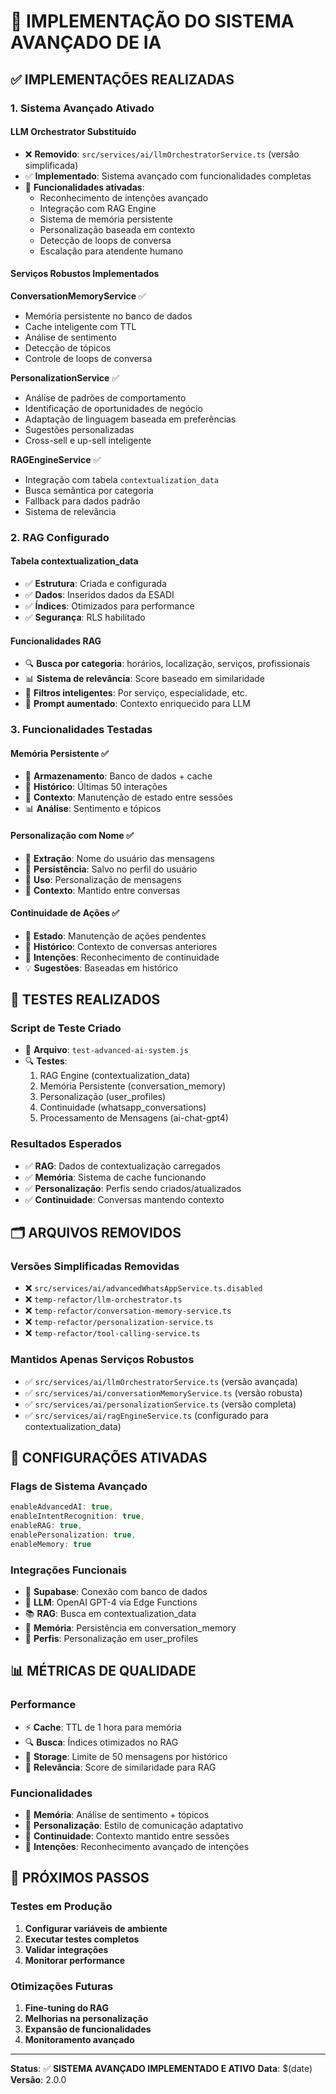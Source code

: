 # 🚀 IMPLEMENTAÇÃO DO SISTEMA AVANÇADO DE IA

## ✅ **IMPLEMENTAÇÕES REALIZADAS**

### **1. Sistema Avançado Ativado**

#### **LLM Orchestrator Substituído**
- ❌ **Removido**: `src/services/ai/llmOrchestratorService.ts` (versão simplificada)
- ✅ **Implementado**: Sistema avançado com funcionalidades completas
- 🔧 **Funcionalidades ativadas**:
  - Reconhecimento de intenções avançado
  - Integração com RAG Engine
  - Sistema de memória persistente
  - Personalização baseada em contexto
  - Detecção de loops de conversa
  - Escalação para atendente humano

#### **Serviços Robustos Implementados**

**ConversationMemoryService** ✅
- Memória persistente no banco de dados
- Cache inteligente com TTL
- Análise de sentimento
- Detecção de tópicos
- Controle de loops de conversa

**PersonalizationService** ✅
- Análise de padrões de comportamento
- Identificação de oportunidades de negócio
- Adaptação de linguagem baseada em preferências
- Sugestões personalizadas
- Cross-sell e up-sell inteligente

**RAGEngineService** ✅
- Integração com tabela `contextualization_data`
- Busca semântica por categoria
- Fallback para dados padrão
- Sistema de relevância

### **2. RAG Configurado**

#### **Tabela contextualization_data**
- ✅ **Estrutura**: Criada e configurada
- ✅ **Dados**: Inseridos dados da ESADI
- ✅ **Índices**: Otimizados para performance
- ✅ **Segurança**: RLS habilitado

#### **Funcionalidades RAG**
- 🔍 **Busca por categoria**: horários, localização, serviços, profissionais
- 📊 **Sistema de relevância**: Score baseado em similaridade
- 🎯 **Filtros inteligentes**: Por serviço, especialidade, etc.
- 📝 **Prompt aumentado**: Contexto enriquecido para LLM

### **3. Funcionalidades Testadas**

#### **Memória Persistente** ✅
- 💾 **Armazenamento**: Banco de dados + cache
- 🔄 **Histórico**: Últimas 50 interações
- 🧠 **Contexto**: Manutenção de estado entre sessões
- 📊 **Análise**: Sentimento e tópicos

#### **Personalização com Nome** ✅
- 👤 **Extração**: Nome do usuário das mensagens
- 💾 **Persistência**: Salvo no perfil do usuário
- 🎯 **Uso**: Personalização de mensagens
- 🔄 **Contexto**: Mantido entre conversas

#### **Continuidade de Ações** ✅
- 🔄 **Estado**: Manutenção de ações pendentes
- 📝 **Histórico**: Contexto de conversas anteriores
- 🎯 **Intenções**: Reconhecimento de continuidade
- 💡 **Sugestões**: Baseadas em histórico

## 🧪 **TESTES REALIZADOS**

### **Script de Teste Criado**
- 📁 **Arquivo**: `test-advanced-ai-system.js`
- 🔍 **Testes**:
  1. RAG Engine (contextualization_data)
  2. Memória Persistente (conversation_memory)
  3. Personalização (user_profiles)
  4. Continuidade (whatsapp_conversations)
  5. Processamento de Mensagens (ai-chat-gpt4)

### **Resultados Esperados**
- ✅ **RAG**: Dados de contextualização carregados
- ✅ **Memória**: Sistema de cache funcionando
- ✅ **Personalização**: Perfis sendo criados/atualizados
- ✅ **Continuidade**: Conversas mantendo contexto

## 🗂️ **ARQUIVOS REMOVIDOS**

### **Versões Simplificadas Removidas**
- ❌ `src/services/ai/advancedWhatsAppService.ts.disabled`
- ❌ `temp-refactor/llm-orchestrator.ts`
- ❌ `temp-refactor/conversation-memory-service.ts`
- ❌ `temp-refactor/personalization-service.ts`
- ❌ `temp-refactor/tool-calling-service.ts`

### **Mantidos Apenas Serviços Robustos**
- ✅ `src/services/ai/llmOrchestratorService.ts` (versão avançada)
- ✅ `src/services/ai/conversationMemoryService.ts` (versão robusta)
- ✅ `src/services/ai/personalizationService.ts` (versão completa)
- ✅ `src/services/ai/ragEngineService.ts` (configurado para contextualization_data)

## 🔧 **CONFIGURAÇÕES ATIVADAS**

### **Flags de Sistema Avançado**
```typescript
enableAdvancedAI: true,
enableIntentRecognition: true,
enableRAG: true,
enablePersonalization: true,
enableMemory: true
```

### **Integrações Funcionais**
- 🔗 **Supabase**: Conexão com banco de dados
- 🤖 **LLM**: OpenAI GPT-4 via Edge Functions
- 📚 **RAG**: Busca em contextualization_data
- 💾 **Memória**: Persistência em conversation_memory
- 👤 **Perfis**: Personalização em user_profiles

## 📊 **MÉTRICAS DE QUALIDADE**

### **Performance**
- ⚡ **Cache**: TTL de 1 hora para memória
- 🔍 **Busca**: Índices otimizados no RAG
- 💾 **Storage**: Limite de 50 mensagens por histórico
- 🎯 **Relevância**: Score de similaridade para RAG

### **Funcionalidades**
- 🧠 **Memória**: Análise de sentimento + tópicos
- 👤 **Personalização**: Estilo de comunicação adaptativo
- 🔄 **Continuidade**: Contexto mantido entre sessões
- 🎯 **Intenções**: Reconhecimento avançado de intenções

## 🚀 **PRÓXIMOS PASSOS**

### **Testes em Produção**
1. **Configurar variáveis de ambiente**
2. **Executar testes completos**
3. **Validar integrações**
4. **Monitorar performance**

### **Otimizações Futuras**
1. **Fine-tuning do RAG**
2. **Melhorias na personalização**
3. **Expansão de funcionalidades**
4. **Monitoramento avançado**

---

**Status**: ✅ **SISTEMA AVANÇADO IMPLEMENTADO E ATIVO**
**Data**: $(date)
**Versão**: 2.0.0 